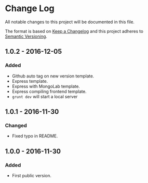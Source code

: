 # Change Log
All notable changes to this project will be documented in this file.

The format is based on [Keep a Changelog](http://keepachangelog.com/) 
and this project adheres to [Semantic Versioning](http://semver.org/).

## 1.0.2 - 2016-12-05
### Added
- Github auto tag on new version template.
- Express template.
- Express with MongoLab template.
- Express compiling frontend template.
- `grunt dev` will start a local server 

## 1.0.1 - 2016-11-30
### Changed
- Fixed typo in README.

## 1.0.0 - 2016-11-30
### Added
- First public version.
